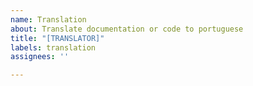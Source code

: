 ```yaml
---
name: Translation
about: Translate documentation or code to portuguese
title: "[TRANSLATOR]"
labels: translation
assignees: ''

---
```



